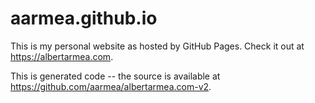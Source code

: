 # aarmea.github.io

This is my personal website as hosted by GitHub Pages. Check it out at
<https://albertarmea.com>.

This is generated code -- the source is available at
<https://github.com/aarmea/albertarmea.com-v2>.
